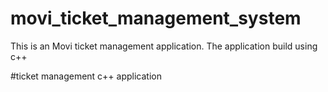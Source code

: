 # movi_ticket_management_system

This is an Movi ticket management application. The application build using c++

#ticket management c++ application
